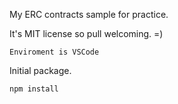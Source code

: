 My ERC contracts sample for practice.

It's MIT license so pull welcoming. =)

`Enviroment is VSCode`


Initial package.

    npm install
    
